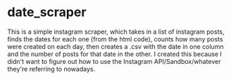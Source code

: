 # date_scraper
This is a simple instagram scraper, which takes in a list of instagram posts, finds the dates for each one (from the html code), counts how many posts were created on each day, then creates a .csv with the date in one column and the number of posts for that date in the other. 
I created this because I didn't want to figure out how to use the Instagram API/Sandbox/whatever they're referring to nowadays. 
